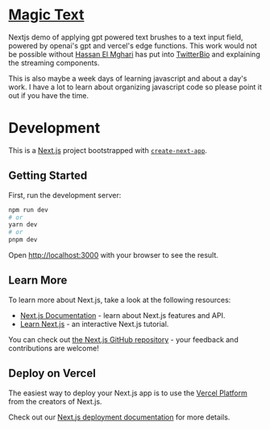# [Magic Text](https://magic-text-gamma.vercel.app/)

Nextjs demo of applying gpt powered text brushes to a text input field, powered by openai's gpt and vercel's edge functions. This work would not be possible without [Hassan El Mghari](https://twitter.com/nutlope) has put into [TwitterBio](https://github.com/Nutlope/twitterbio) and explaining the streaming components. 

This is also maybe a week days of learning javascript and about a day's work. I have a lot to learn about organizing javascript code so please point it out if you have the time.

# Development 
This is a [Next.js](https://nextjs.org/) project bootstrapped with [`create-next-app`](https://github.com/vercel/next.js/tree/canary/packages/create-next-app).

## Getting Started

First, run the development server:

```bash
npm run dev
# or
yarn dev
# or
pnpm dev
```

Open [http://localhost:3000](http://localhost:3000) with your browser to see the result.

## Learn More

To learn more about Next.js, take a look at the following resources:

- [Next.js Documentation](https://nextjs.org/docs) - learn about Next.js features and API.
- [Learn Next.js](https://nextjs.org/learn) - an interactive Next.js tutorial.

You can check out [the Next.js GitHub repository](https://github.com/vercel/next.js/) - your feedback and contributions are welcome!

## Deploy on Vercel

The easiest way to deploy your Next.js app is to use the [Vercel Platform](https://vercel.com/new?utm_medium=default-template&filter=next.js&utm_source=create-next-app&utm_campaign=create-next-app-readme) from the creators of Next.js.

Check out our [Next.js deployment documentation](https://nextjs.org/docs/deployment) for more details.
